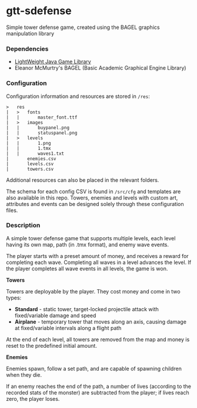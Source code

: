 # gtt-sdefense
Simple tower defense game, created using the BAGEL graphics manipulation library

### Dependencies

- [LightWeight Java Game Library](https://www.lwjgl.org/)
- Eleanor McMurtry's BAGEL (Basic Academic Graphical Engine Library)

### Configuration

Configuration information and resources are stored in `/res`:

```
>	res
|	>	fonts
|	|		master_font.ttf
|	>	images
|	|		buypanel.png
|	|		statuspanel.png
|	>	levels
|	|		1.png
|	|		1.tmx
|	|		waves1.txt
|		enemies.csv
|		levels.csv
|		towers.csv
```

Additional resources can also be placed in the relevant folders.

The schema for each config CSV is found in `/src/cfg` and templates are also available in this repo. Towers, enemies and levels with custom art, attributes and events can be designed solely through these configuration files.

### Description

A simple tower defense game that supports multiple levels, each level having its own map, path (in .tmx format), and enemy wave events.

The player starts with a preset amount of money, and receives a reward for completing each wave. Completing all waves in a level advances the level. If the player completes all wave events in all levels, the game is won.

**Towers**

Towers are deployable by the player. They cost money and come in two types:

- **Standard** - static tower, target-locked projectile attack with fixed/variable damage and speed
- **Airplane** - temporary tower that moves along an axis, causing damage at fixed/variable intervals along a flight path

At the end of each level, all towers are removed from the map and money is reset to the predefined initial amount.

**Enemies**

Enemies spawn, follow a set path, and are capable of spawning children when they die.

If an enemy reaches the end of the path, a number of lives (according to the recorded stats of the monster) are subtracted from the player; if lives reach zero, the player loses.
